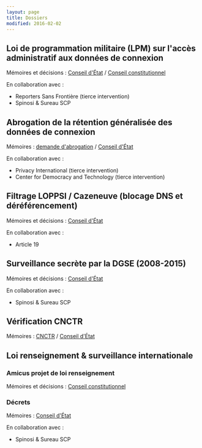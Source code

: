 ```yaml
---
layout: page
title: Dossiers
modified: 2016-02-02
---
```



## Loi de programmation militaire (LPM) sur l'accès administratif aux données de connexion

Mémoires et décisions : [Conseil d'État][lpmCEtat] / [Conseil constitutionnel][lpmCConst]

En collaboration avec :

- Reporters Sans Frontière (tierce intervention)
- Spinosi & Sureau SCP

## Abrogation de la rétention généralisée des données de connexion

Mémoires : [demande d'abrogation][abrogationretentiondemande] / [Conseil d'État][abrogationretentionCEtat]

En collaboration avec :

- Privacy International (tierce intervention)
- Center for Democracy and Technology (tierce intervention)

## Filtrage LOPPSI / Cazeneuve (blocage DNS et déréférencement)

Mémoires et décisions : [Conseil d'État][filtragecazeneuveCEtat]

En collaboration avec :

- Article 19

## Surveillance secrète par la DGSE (2008-2015)

Mémoires et décisions : [Conseil d'État][secretdgseCEtat]

En collaboration avec :

- Spinosi & Sureau SCP

## Vérification CNCTR

Mémoires : [CNCTR][verificationcnctrCnctr] / [Conseil d'État][verificationcnctrCEtat]

## Loi renseignement & surveillance internationale

### Amicus projet de loi renseignement

Mémoires et décisions : [Conseil constitutionnel][amicusrenseignement]

### Décrets

Mémoires : [Conseil d'État][renseignementCEtat] 

En collaboration avec :

- Spinosi & Sureau SCP

[abrogationretentiondemande]: /recours/abrogationretention/demande/
[abrogationretentionCEtat]: /recours/abrogationretention/CEtat/
[amicusrenseignement]: /recours/amicusrenseignement/
[filtragecazeneuveCEtat]: /recours/filtragecazeneuveCEtat/
[lpmCEtat]: /recours/lpm/CEtat/
[lpmCConst]: /recours/lpm/CConst/
[renseignementCEtat]: /recours/renseignement/CEtat/
[secretdgseCEtat]: /recours/secretdgse/CEtat/
[verificationcnctrCnctr]: /recours/verificationcnctr/Cnctr/
[verificationcnctrCEtat]: /recours/verificationcnctr/CEtat/
